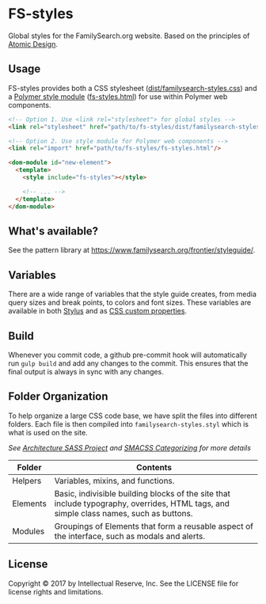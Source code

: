 FS-styles
=========

Global styles for the FamilySearch.org website. Based on the principles of [Atomic Design](http://bradfrost.com/blog/post/atomic-web-design/).

## Usage

FS-styles provides both a CSS stylesheet ([dist/familysearch-styles.css](dist/familysearch-styles.css)) and a [Polymer style module](https://www.polymer-project.org/2.0/docs/devguide/style-shadow-dom#style-modules) ([fs-styles.html](fs-styles.html)) for use within Polymer web components.

```html
<!-- Option 1. Use <link rel="stylesheet"> for global styles -->
<link rel="stylesheet" href="path/to/fs-styles/dist/familysearch-styles.min.css"/>
```

```html
<!-- Option 2. Use style module for Polymer web components -->
<link rel="import" href="path/to/fs-styles/fs-styles.html"/>

<dom-module id="new-element">
  <template>
    <style include="fs-styles"></style>

    <!-- ... -->
  </template>
</dom-module>
```

## What's available?

See the pattern library at https://www.familysearch.org/frontier/styleguide/.

## Variables

There are a wide range of variables that the style guide creates, from media query sizes and break points, to colors and font sizes. These variables are available in both [Stylus](assets/css/helpers/_variables.styl) and as [CSS custom properties](assets/css/familysearch-styles.styl).

## Build

Whenever you commit code, a github pre-commit hook will automatically run `gulp build` and add any changes to the commit. This ensures that the final output is always in sync with any changes.

## Folder Organization

To help organize a large CSS code base, we have split the files into different folders. Each file is then compiled into `familysearch-styles.styl` which is what is used on the site.

*See [Architecture SASS Project](http://www.sitepoint.com/architecture-sass-project/) and [SMACSS Categorizing](http://smacss.com/book/categorizing) for more details*

Folder     | Contents
-----------|---------
Helpers    | Variables, mixins, and functions.
Elements   | Basic, indivisible building blocks of the site that include typography, overrides, HTML tags, and simple class names, such as buttons.
Modules    | Groupings of Elements that form a reusable aspect of the interface, such as modals and alerts.

## License
Copyright © 2017 by Intellectual Reserve, Inc. See the LICENSE file for license rights and limitations.
